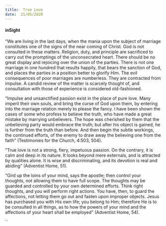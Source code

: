 ```yaml
---
title:  True Love
date:  21/05/2020
---
```


#### inSight

“We are living in the last days, when the mania upon the subject of marriage constitutes one of the signs of the near coming of Christ. God is not consulted in these matters. Religion, duty, and principle are sacrificed to carry out the promptings of the unconsecrated heart. There should be no great display and rejoicing over the union of the parties. There is not one marriage in one hundred that results happily, that bears the sanction of God, and places the parties in a position better to glorify Him. The evil consequences of poor marriages are numberless. They are contracted from impulse. A candid review of the matter is scarcely thought of, and consultation with those of experience is considered old-fashioned.

“Impulse and unsanctified passion exist in the place of pure love. Many imperil their own souls, and bring the curse of God upon them, by entering into the marriage relation merely to please the fancy. I have been shown the cases of some who profess to believe the truth, who have made a great mistake by marrying unbelievers. The hope was cherished by them that the unbelieving party would embrace the truth; but after his object is gained, he is further from the truth than before. And then begin the subtle workings, the continued efforts, of the enemy to draw away the believing one from the faith” (Testimonies for the Church, 4:503, 504).

“True love is not a strong, fiery, impetuous passion. On the contrary, it is calm and deep in its nature. It looks beyond mere externals, and is attracted by qualities alone. It is wise and discriminating, and its devotion is real and abiding” (Adventist Home, 51).

“Gird up the loins of your mind, says the apostle; then control your thoughts, not allowing them to have full scope. The thoughts may be guarded and controlled by your own determined efforts. Think right thoughts, and you will perform right actions. You have, then, to guard the affections, not letting them go out and fasten upon improper objects. Jesus has purchased you with His own life; you belong to Him; therefore He is to be consulted in all things, as to how the powers of your mind and the affections of your heart shall be employed” (Adventist Home, 54).

``